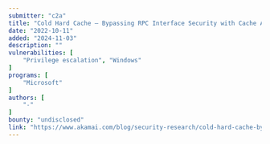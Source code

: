 ```yaml
---
submitter: "c2a"
title: "Cold Hard Cache — Bypassing RPC Interface Security with Cache Abuse"
date: "2022-10-11"
added: "2024-11-03"
description: ""
vulnerabilities: [
    "Privilege escalation", "Windows"
]
programs: [
    "Microsoft"
]
authors: [
    "-"
]
bounty: "undisclosed"
link: "https://www.akamai.com/blog/security-research/cold-hard-cache-bypassing-rpc-with-cache-abuse"
---
```




